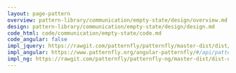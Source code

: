 ```yaml
---
layout: page-pattern
overview: pattern-library/communication/empty-state/design/overview.md
design: pattern-library/communication/empty-state/design/design.md
code_html: code/communication/empty-state/code.md
code_angular: false
impl_jquery: https://rawgit.com/patternfly/patternfly/master-dist/dist/tests/blank-slate.html
impl_angular: https://www.patternfly.org/angular-patternfly/#/api/patternfly.views.component:pfEmptyState
impl_ng: https://rawgit.com/patternfly/patternfly-ng/master-dist/dist-demo/#/emptystate
---
```

